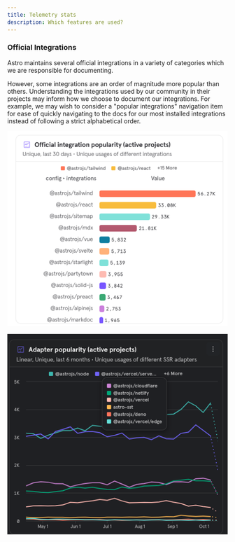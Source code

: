 ```yaml
---
title: Telemetry stats
description: Which features are used?
---
```


### Official Integrations

Astro maintains several official integrations in a variety of categories which we are responsible for documenting.

However, some integrations are an order of magnitude more popular than others. Understanding the integrations used by our community in their projects may inform how we choose to document our integrations. For example, we may wish to consider a "popular integrations" navigation item for ease of quickly navigating to the docs for our most installed integrations instead of following a strict alphabetical order.

![Official integration popularity (active projects in the last 30 days)](../../../assets/telemetry-integrations.png)

![Official adapters popularity (unique usage in the last six months)](../../../assets/astro-adapters.png)

